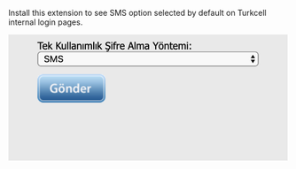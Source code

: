 Install this extension to see SMS option selected by default on Turkcell internal login pages.

![Login page](assets/Screenshot.png)
